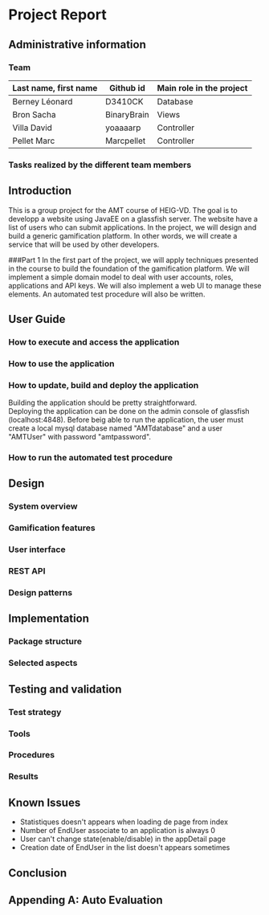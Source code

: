 # Project Report


## Administrative information

### Team

Last name, first name | Github id   | Main role in the project
----------------------|-------------|-------------------------
Berney Léonard        | D3410CK     | Database
Bron Sacha            | BinaryBrain | Views
Villa David           | yoaaaarp    | Controller
Pellet Marc           | Marcpellet  | Controller

### Tasks realized by the different team members



## Introduction

This is a group project for the AMT course of HEIG-VD. The goal is to developp a website using JavaEE on a glassfish server. The website have a list of users who can submit applications. In the project, we will design and build a generic gamification platform. In other words, we will create a service that will be used by other developers.

###Part 1
In the first part of the project, we will apply techniques presented in the course to build the foundation of the gamification platform. We will implement a simple domain model to deal with user accounts, roles, applications and API keys. We will also implement a web UI to manage these elements. An automated test procedure will also be written.

## User Guide

### How to execute and access the application
### How to use the application
### How to update, build and deploy the application

Building the application should be pretty straightforward.      
Deploying the application can be done on the admin console of glassfish (localhost:4848).
Before beig able to run the application, the user must create a local mysql database named "AMTdatabase" and a user
"AMTUser" with password "amtpassword".

### How to run the automated test procedure


## Design

### System overview
### Gamification features
### User interface
### REST API
### Design patterns


## Implementation

### Package structure
### Selected aspects


## Testing and validation

### Test strategy
### Tools
### Procedures
### Results


## Known Issues

- Statistiques doesn't appears when loading de page from index
- Number of EndUser associate to an application is always 0
- User can't change state(enable/disable) in the appDetail page
- Creation date of EndUser in the list doesn't appears sometimes

## Conclusion

## Appending A: Auto Evaluation

